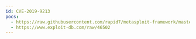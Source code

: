 ```yaml
---
id: CVE-2019-9213
pocs:
  - https://raw.githubusercontent.com/rapid7/metasploit-framework/master/modules/exploits/linux/local/rds_atomic_free_op_null_pointer_deref_priv_esc.rb
  - https://www.exploit-db.com/raw/46502
---
```

